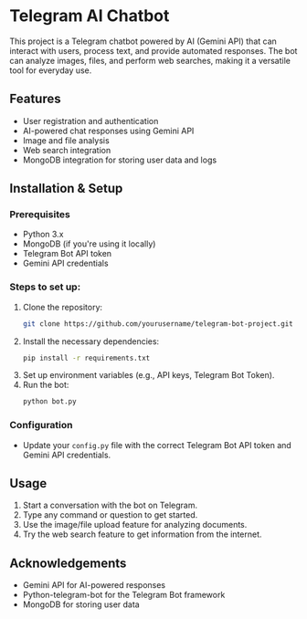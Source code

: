# Telegram AI Chatbot

This project is a Telegram chatbot powered by AI (Gemini API) that can interact with users, process text, and provide automated responses. The bot can analyze images, files, and perform web searches, making it a versatile tool for everyday use.

## Features
- User registration and authentication
- AI-powered chat responses using Gemini API
- Image and file analysis
- Web search integration
- MongoDB integration for storing user data and logs

## Installation & Setup

### Prerequisites
- Python 3.x
- MongoDB (if you're using it locally)
- Telegram Bot API token
- Gemini API credentials

### Steps to set up:
1. Clone the repository:
    ```bash
    git clone https://github.com/yourusername/telegram-bot-project.git
    ```
2. Install the necessary dependencies:
    ```bash
    pip install -r requirements.txt
    ```
3. Set up environment variables (e.g., API keys, Telegram Bot Token).
4. Run the bot:
    ```bash
    python bot.py
    ```

### Configuration
- Update your `config.py` file with the correct Telegram Bot API token and Gemini API credentials.

## Usage
1. Start a conversation with the bot on Telegram.
2. Type any command or question to get started.
3. Use the image/file upload feature for analyzing documents.
4. Try the web search feature to get information from the internet.

## Acknowledgements
- Gemini API for AI-powered responses
- Python-telegram-bot for the Telegram Bot framework
- MongoDB for storing user data
